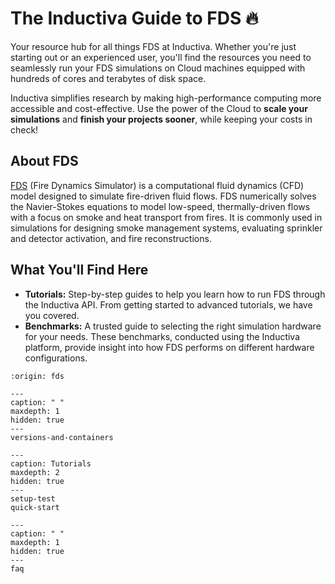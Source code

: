 # The Inductiva Guide to FDS 🔥

Your resource hub for all things FDS at Inductiva. Whether you're just starting out or an experienced user, you'll find the resources you need to seamlessly run your FDS simulations on Cloud machines equipped with hundreds of cores and terabytes of disk space.

Inductiva simplifies research by making high-performance computing more accessible and cost-effective. Use the power of the Cloud to **scale your simulations** and **finish your projects sooner**, while keeping your costs in check! 

## About FDS
[FDS](https://pages.nist.gov/fds-smv/) (Fire Dynamics Simulator) is a computational fluid dynamics (CFD) model designed to simulate fire-driven fluid flows. FDS numerically solves the Navier-Stokes equations to model low-speed, thermally-driven flows with a focus on smoke and heat transport from fires. It is commonly used in simulations for designing smoke management systems, evaluating sprinkler and detector activation, and fire reconstructions.

## What You'll Find Here
- **Tutorials:** Step-by-step guides to help you learn how to run FDS through the Inductiva API. From getting started to advanced tutorials, we have you covered.
- **Benchmarks:** A trusted guide to selecting the right simulation hardware for your needs. These benchmarks, conducted using the Inductiva platform, provide insight into how FDS performs on different hardware configurations.

```{banner}
:origin: fds
```

```{toctree}
---
caption: " "
maxdepth: 1
hidden: true
---
versions-and-containers
```

```{toctree}
---
caption: Tutorials
maxdepth: 2
hidden: true
---
setup-test
quick-start
```

```{toctree}
---
caption: " "
maxdepth: 1
hidden: true
---
faq
```
